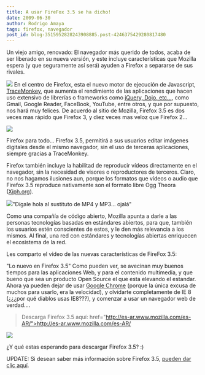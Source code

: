 ```yaml
---
title: A usar FireFox 3.5 se ha dicho!
date: 2009-06-30
author: Rodrigo Amaya
tags: firefox, navegador
post_id: blog-3515952828243908885.post-4246375429280817480
---
```


Un viejo amigo, renovado: El navegador más querido de todos, acaba de ser liberado en su nueva versión, y este incluye características que Mozilla espera (y que seguramente así será) ayuden a Firefox a separarse de sus rivales.

[![](http://2.bp.blogspot.com/_ayvorITawE4/SkpHy0FyOfI/AAAAAAAACFo/lRjcT3VlwmI/s320/firefoxWordMarkVertical.png)](http://2.bp.blogspot.com/_ayvorITawE4/SkpHy0FyOfI/AAAAAAAACFo/lRjcT3VlwmI/s1600-h/firefoxWordMarkVertical.png) En el centro de Firefox, esta el nuevo motor de ejecución de Javascript, [TraceMonkey](https://wiki.mozilla.org/JavaScript:TraceMonkey), que aumenta el rendimiento de las aplicaciones que hacen uso extensivo de librerías o frameworks como [jQuery, Dojo, etc...](http://www.srbyte.com/2009/06/tu-sitio-compatible-en-todos-los.html), como Gmail, Google Reader, FaceBook, YouTube, entre otros, y que por supuesto, nos hará muy felices. De acuerdo al sitio de Mozilla, Firefox 3.5 es dos veces mas rápido que Firefox 3, y diez veces mas veloz que Firefox 2...

[![](http://1.bp.blogspot.com/_ayvorITawE4/SkpMZZPbpLI/AAAAAAAACF4/d-qUoFNkP4Q/s320/performance-chart.png)](http://1.bp.blogspot.com/_ayvorITawE4/SkpMZZPbpLI/AAAAAAAACF4/d-qUoFNkP4Q/s1600-h/performance-chart.png)

Firefox para todo... Firefox 3.5, permitirá a sus usuarios editar imágenes digitales desde el mismo navegador, sin el uso de terceras aplicaciones, siempre gracias a TraceMonkey.

Firefox también incluye la habilitad de reproducir vídeos directamente en el navegador, sin la necesidad de visores o reproductores de terceros. Claro, no nos hagamos ilusiones aun, porque los formatos que vídeos o audio que Firefox 3.5 reproduce nativamente son el formato libre Ogg Theora ([Xiph.org](http://www.xiph.org/)).

[![](http://1.bp.blogspot.com/_ayvorITawE4/SkpHzNzQhrI/AAAAAAAACFw/hf-EUFr7dtw/s320/OggVorbis-BLOGARJONA.png)](http://1.bp.blogspot.com/_ayvorITawE4/SkpHzNzQhrI/AAAAAAAACFw/hf-EUFr7dtw/s1600-h/OggVorbis-BLOGARJONA.png)"Dígale hola al sustituto de MP4 y MP3... ojalá"

Como una compañía de código abierto, Mozilla apunta a darle a las personas tecnologías basadas en estándares abiertos, para que, también los usuarios estén conscientes de estos, y le den más relevancia a los mismos. Al final, una red con estándares y tecnologías abiertas enriquecen el ecosistema de la red.

Les comparto el vídeo de las nuevas características de FireFox 3.5:

"Lo nuevo en Firefox 3.5" Como pueden ver, se avecinan muy buenos tiempos para las aplicaciones Web, y para el contenido multimedia, y que bueno que sea un producto Open Source el que esta elevando el estandar. Ahora ya pueden dejar de usar [Google Chrome](http://www.srbyte.com/2008/09/navegador-web-de-google.html) (porque la única excusa de muchos para usarlo, era la velocidad), y olvidarte completamente de IE 8 (¿¿¿por qué diablos usas IE8???), y comenzar a usar un navegador web de verdad....

> Descarga Firefox 3.5 aquí: href="http://es-ar.www.mozilla.com/es-AR/">http://es-ar.www.mozilla.com/es-AR/
>
[![](http://sfx-images.mozilla.org/affiliates/Buttons/Firefox3.5/468x60.png)](http://www.mozilla.com/en-US/?from=sfx&uid=267620&t=449)

¿Y qué estas esperando para descargar Firefox 3.5? :)

UPDATE: Si desean saber más información sobre Firefox 3.5, [pueden dar clic aquí](http://www.mozilla.com/en-US/firefox/upgrade.html).
